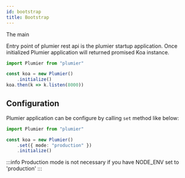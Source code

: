 ```yaml
---
id: bootstrap
title: Bootstrap
---
```


The main 

Entry point of plumier rest api is the plumier startup application. Once initialized Plumier application will returned promised Koa instance.

```typescript
import Plumier from "plumier"

const koa = new Plumier()
    .initialize()
koa.then(k => k.listen(8000))
```

## Configuration
Plumier application can be configure by calling `set` method like below:

```typescript
import Plumier from "plumier"

const koa = new Plumier()
    .set({ mode: "production" })
    .initialize()
```

:::info
Production mode is not necessary if you have NODE_ENV set to 'production'
:::
